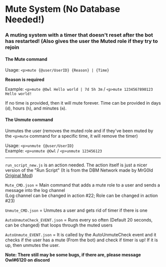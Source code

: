 # Mute System (No Database Needed!)

### A muting system with a timer that doesn't reset after the bot has restarted! (Also gives the user the Muted role if they try to rejoin

#### The Mute command
Usage: `<p>mute {@user/UserID} {Reason} | {Time}`

**Reason is required**

Example: `<p>mute @Owl Hello world | 7d 5h 3m` / `<p>mute 1234567890123 Hello world!`

If no time is provided, then it will mute forever. Time can be provided in days (`d`), hours (`h`), and minutes (`m`).

#### The Unmute command

Unmutes the user (removes the muted role and if they've been muted by the `<p>mute` command for a specific time, it will remove the timer)

Usage: `<p>unmute {@user/UserID}`<br>
Example: `<p>unmute @Owl` / `<p>unmute 123456123`


----

`run_script_new.js` is an action needed. The action itself is just a nicer version of the "Run Script" (It is from the DBM Network made by MrG0ld [Original Mod](https://raw.githubusercontent.com/MrG0ld/DBM-Gold-Mods/master/actions/run_script.js))

`Mute_CMD.json` = Main command that adds a mute role to a user and sends a message into the log channel<br> (Log channel can be changed in action #22; Role can be changed in action #23)

`Unmute_CMD.json` = Unmutes a user and gets rid of timer if there is one

`AutoUnmuteCheck_EVENT.json` = Runs every so often (Default 20 seconds, can be changed) that loops through the muted users

`AutoUnmute_EVENT.json` = It is called by the AutoUnmuteCheck event and it checks if the user has a mute (From the bot) and check if timer is up! If it is up, then unmutes the user.


**Note: There still may be some bugs, if there are, please message Owl#6120 on discord**
